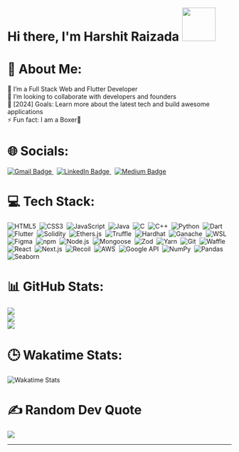 # Hi there, I'm Harshit Raizada  <img src="https://media.giphy.com/media/v1.Y2lkPTc5MGI3NjExdHg1dmsxaTdwcDR3MHR6d3ExdzRubHRscXZhaXhia3p1MTA1N2UzbyZlcD12MV9pbnRlcm5hbF9naWZfYnlfaWQmY3Q9cw/efaB8eipdYqiy2b3Kn/giphy.gif" width="75px"/>


# 💫 About Me:
🌱 I’m a Full Stack Web and Flutter Developer<br>
👯 I’m looking to collaborate with developers and founders<br>
🥅 [2024] Goals: Learn more about the latest tech and build awesome applications<br>
⚡ Fun fact: I am a Boxer🥊 

# 🌐 Socials:
<div>
    <a href="mailto:raizadaharshit2004@gmail.com">
    <img src="https://img.shields.io/badge/Gmail-D14836?style=for-the-badge&logo=gmail&logoColor=white" alt="Gmail Badge"/>
  </a>
  &nbsp;
    <a href="https://linkedin.com/in/harshit-raizada-32b909231">
        <img src="https://img.shields.io/badge/LinkedIn-%230077B5.svg?style=for-the-badge&logo=linkedin&logoColor=white" alt="LinkedIn Badge"/>
    </a>
    &nbsp;
    <a href="https://medium.com/@raizadaharshit2004">
        <img src="https://img.shields.io/badge/Medium-%2312100E.svg?style=for-the-badge&logo=medium&logoColor=white" alt="Medium Badge"/>
    </a>
</div>
 

# 💻 Tech Stack:
<div>
    <img src="https://img.shields.io/badge/HTML5-%23E34F26.svg?style=for-the-badge&logo=html5&logoColor=white" title="HTML5" alt="HTML5"/>&nbsp;
    <img src="https://img.shields.io/badge/CSS3-%231572B6.svg?style=for-the-badge&logo=css3&logoColor=white" title="CSS3" alt="CSS3"/>&nbsp;
    <img src="https://img.shields.io/badge/JavaScript-%23323330.svg?style=for-the-badge&logo=javascript&logoColor=%23F7DF1E" title="JavaScript" alt="JavaScript"/>&nbsp;
    <img src="https://img.shields.io/badge/Java-%23ED8B00.svg?style=for-the-badge&logo=java&logoColor=white" title="Java" alt="Java"/>&nbsp;
    <img src="https://img.shields.io/badge/C-%2300599C.svg?style=for-the-badge&logo=c&logoColor=white" title="C" alt="C"/>&nbsp;
    <img src="https://img.shields.io/badge/C++-%2300599C.svg?style=for-the-badge&logo=c%2B%2B&logoColor=white" title="C++" alt="C++"/>&nbsp;
    <img src="https://img.shields.io/badge/Python-3670A0?style=for-the-badge&logo=python&logoColor=ffdd54" title="Python" alt="Python"/>&nbsp;
    <img src="https://img.shields.io/badge/Dart-%230175C2.svg?style=for-the-badge&logo=dart&logoColor=white" title="Dart" alt="Dart"/>&nbsp;
    <img src="https://img.shields.io/badge/Flutter-%2302569B.svg?style=for-the-badge&logo=flutter&logoColor=white" title="Flutter" alt="Flutter"/>&nbsp;
    <img src="https://img.shields.io/badge/Solidity-%23363636.svg?style=for-the-badge&logo=solidity&logoColor=white" title="Solidity" alt="Solidity"/>&nbsp;
    <img src="https://img.shields.io/badge/Ethers.js-%234E8EE9.svg?style=for-the-badge&logo=ethereum&logoColor=white" title="Ethers.js" alt="Ethers.js"/>&nbsp;
    <img src="https://img.shields.io/badge/Truffle-%2341756B.svg?style=for-the-badge&logo=truffle&logoColor=white" title="Truffle" alt="Truffle"/>&nbsp;
    <img src="https://img.shields.io/badge/Hardhat-%23430098.svg?style=for-the-badge&logo=hardhat&logoColor=white" title="Hardhat" alt="Hardhat"/>&nbsp;
    <img src="https://img.shields.io/badge/Ganache-%231872C2.svg?style=for-the-badge&logo=truffle&logoColor=white" title="Ganache" alt="Ganache"/>&nbsp;
    <img src="https://img.shields.io/badge/WSL-%232C2D72.svg?style=for-the-badge&logo=windows&logoColor=white" title="WSL" alt="WSL"/>&nbsp;
    <img src="https://img.shields.io/badge/Figma-%23F24E1E.svg?style=for-the-badge&logo=figma&logoColor=white" title="Figma" alt="Figma"/>&nbsp;
    <img src="https://img.shields.io/badge/npm-%23000000.svg?style=for-the-badge&logo=npm&logoColor=white" title="npm" alt="npm"/>&nbsp;
    <img src="https://img.shields.io/badge/Node.js-6DA55F?style=for-the-badge&logo=node.js&logoColor=white" title="Node.js" alt="Node.js"/>&nbsp;
    <img src="https://img.shields.io/badge/Mongoose-880000?style=for-the-badge&logo=mongoose&logoColor=white" title="Mongoose" alt="Mongoose"/>&nbsp;
    <img src="https://img.shields.io/badge/Zod-512BD4?style=for-the-badge&logo=zod&logoColor=white" title="Zod" alt="Zod"/>&nbsp;
    <img src="https://img.shields.io/badge/Yarn-%232C8EBB.svg?style=for-the-badge&logo=yarn&logoColor=white" title="Yarn" alt="Yarn"/>&nbsp;
    <img src="https://img.shields.io/badge/Git-%23F05032.svg?style=for-the-badge&logo=git&logoColor=white" title="Git" alt="Git"/>&nbsp;
    <img src="https://img.shields.io/badge/Waffle-%23ff69b4.svg?style=for-the-badge&logo=waffle&logoColor=white" title="Waffle" alt="Waffle"/>&nbsp;
    <img src="https://img.shields.io/badge/React-%2361DAFB.svg?style=for-the-badge&logo=react&logoColor=white" title="React" alt="React"/>&nbsp;
    <img src="https://img.shields.io/badge/Next.js-%23000000.svg?style=for-the-badge&logo=next.js&logoColor=white" title="Next.js" alt="Next.js"/>&nbsp;
    <img src="https://img.shields.io/badge/Recoil-3578E5?style=for-the-badge&logo=recoil&logoColor=white" title="Recoil" alt="Recoil"/>&nbsp;
    <img src="https://img.shields.io/badge/AWS-%23232F3E.svg?style=for-the-badge&logo=amazon-aws&logoColor=white" title="AWS" alt="AWS"/>&nbsp;
    <img src="https://img.shields.io/badge/Google%20API-%234285F4.svg?style=for-the-badge&logo=google&logoColor=white" title="Google API" alt="Google API"/>&nbsp;
    <img src="https://img.shields.io/badge/NumPy-%23013243.svg?style=for-the-badge&logo=numpy&logoColor=white" title="NumPy" alt="NumPy"/>&nbsp;
    <img src="https://img.shields.io/badge/Pandas-%23150458.svg?style=for-the-badge&logo=pandas&logoColor=white" title="Pandas" alt="Pandas"/>&nbsp;
    <img src="https://img.shields.io/badge/Seaborn-%230A3D62.svg?style=for-the-badge&logo=seaborn&logoColor=white" title="Seaborn" alt="Seaborn"/>
</div>




# 📊 GitHub Stats:
![](https://github-readme-stats.vercel.app/api?username=dankgarlic1&theme=radical&hide_border=false&include_all_commits=false&count_private=false)<br/>
![](https://github-readme-streak-stats.herokuapp.com/?user=dankgarlic1&theme=radical&hide_border=false)<br/>
![](https://github-readme-stats.vercel.app/api/top-langs/?username=dankgarlic1&theme=radical&hide_border=false&include_all_commits=false&count_private=false&layout=compact)

# 🕒 Wakatime Stats:
![Wakatime Stats](https://wakatime.com/share/@harshit1/3bbc4d6b-6346-40a4-bf03-5b5bf6396fef.svg)


# ✍️ Random Dev Quote
![](https://quotes-github-readme.vercel.app/api?type=horizontal&theme=radical)

---


<!-- Proudly created with GPRM ( https://gprm.itsvg.in ) -->







<!-- Proudly created with GPRM ( https://gprm.itsvg.in ) -->


<!--
**dankgarlic1/dankgarlic1** is a ✨ _special_ ✨ repository because its `README.md` (this file) appears on your GitHub profile.
<a href="https://wakatime.com"><img src="https://wakatime.com/share/@harshit1/db4e684c-3749-4615-90d2-cc7063058ea5.png" /></a>
<a href="https://wakatime.com"><img src="https://wakatime.com/share/@harshit1/28961b44-93fd-40be-a4e9-0c5b3083654f.png" /></a>
<a href="https://wakatime.com"><img src="https://wakatime.com/share/@harshit1/0ac01149-495a-4fd1-ad8d-193238870bbc.png" /></a>
Here are some ideas to get you started:


- 🔭 I’m currently working on ...
- 🌱 I’m currently learning ...
- 👯 I’m looking to collaborate on ...
- 🤔 I’m looking for help with ...
- 💬 Ask me about ...
- 📫 How to reach me: ...
- 😄 Pronouns: ...
- ⚡ Fun fact: ...
-->
